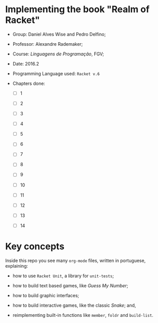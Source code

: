 Implementing the book "Realm of Racket"
===

+ Group: Daniel Alves Wise and Pedro Delfino;

+ Professor: Alexandre Rademaker;

+ Course: _Linguagens de Programação_, FGV;

+ Date: 2016.2

+ Programming Language used: ```Racket v.6```

+ Chapters done:

  - [ ] 1
  - [ ] 2
  - [ ] 3
  - [ ] 4
  - [ ] 5
  - [ ] 6
  - [ ] 7
  - [ ] 8
  - [ ] 9
  - [ ] 10
  - [ ] 11
  - [ ] 12
  - [ ] 13
  - [ ] 14


Key concepts
===

Inside this repo you see many ```org-mode``` files, written in portuguese, explaining:

+ how to use ```Racket Unit```, a library for ```unit-tests```;

+ how to build text based games, like _Guess My Number_;

+ how to build graphic interfaces;

+ how to build interactive games, like the classic _Snake_; and,

+ reimplementing built-in functions like ```member```, ```foldr``` and ```build-list```.
